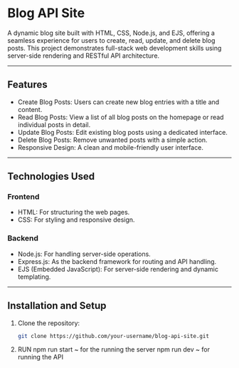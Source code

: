# Blog API Site

A dynamic blog site built with HTML, CSS, Node.js, and EJS, offering a seamless experience for users to create, read, update, and delete blog posts. This project demonstrates full-stack web development skills using server-side rendering and RESTful API architecture.

---

## Features

- Create Blog Posts: Users can create new blog entries with a title and content.
- Read Blog Posts: View a list of all blog posts on the homepage or read individual posts in detail.
- Update Blog Posts: Edit existing blog posts using a dedicated interface.
- Delete Blog Posts: Remove unwanted posts with a simple action.
- Responsive Design: A clean and mobile-friendly user interface.

---

## Technologies Used

### Frontend
- HTML: For structuring the web pages.
- CSS: For styling and responsive design.

### Backend
- Node.js: For handling server-side operations.
- Express.js: As the backend framework for routing and API handling.
- EJS (Embedded JavaScript): For server-side rendering and dynamic templating.

---

## Installation and Setup

1. Clone the repository:
   ```bash
   git clone https://github.com/your-username/blog-api-site.git

2. RUN 
    npm run start ~ for the running the server
    npm run dev ~ for running the API